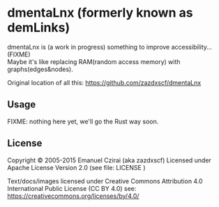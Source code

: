 # dmentaLnx  (formerly known as demLinks)

dmentaLnx is (a work in progress) something to improve accessibility... (FIXME)  
Maybe it's like replacing RAM(random access memory) with graphs(edges&nodes).

Original location of all this: https://github.com/zazdxscf/dmentaLnx

## Usage

FIXME: nothing here yet, we'll go the Rust way soon.

## License

Copyright © 2005-2015 Emanuel Czirai (aka zazdxscf)
Licensed under Apache License Version 2.0  (see file: LICENSE )

Text/docs/images licensed under Creative Commons Attribution 4.0 International Public License (CC BY 4.0) see: https://creativecommons.org/licenses/by/4.0/



